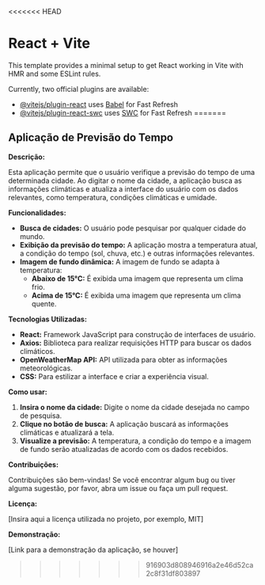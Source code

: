 <<<<<<< HEAD
# React + Vite

This template provides a minimal setup to get React working in Vite with HMR and some ESLint rules.

Currently, two official plugins are available:

- [@vitejs/plugin-react](https://github.com/vitejs/vite-plugin-react/blob/main/packages/plugin-react/README.md) uses [Babel](https://babeljs.io/) for Fast Refresh
- [@vitejs/plugin-react-swc](https://github.com/vitejs/vite-plugin-react-swc) uses [SWC](https://swc.rs/) for Fast Refresh
=======
## Aplicação de Previsão do Tempo

**Descrição:**

Esta aplicação permite que o usuário verifique a previsão do tempo de uma determinada cidade. Ao digitar o nome da cidade, a aplicação busca as informações climáticas e atualiza a interface do usuário com os dados relevantes, como temperatura, condições climáticas e umidade.

**Funcionalidades:**

* **Busca de cidades:** O usuário pode pesquisar por qualquer cidade do mundo.
* **Exibição da previsão do tempo:** A aplicação mostra a temperatura atual, a condição do tempo (sol, chuva, etc.) e outras informações relevantes.
* **Imagem de fundo dinâmica:** A imagem de fundo se adapta à temperatura:
    * **Abaixo de 15°C:** É exibida uma imagem que representa um clima frio.
    * **Acima de 15°C:** É exibida uma imagem que representa um clima quente.

**Tecnologias Utilizadas:**

* **React:** Framework JavaScript para construção de interfaces de usuário.
* **Axios:** Biblioteca para realizar requisições HTTP para buscar os dados climáticos.
* **OpenWeatherMap API:** API utilizada para obter as informações meteorológicas.
* **CSS:** Para estilizar a interface e criar a experiência visual.

**Como usar:**

1. **Insira o nome da cidade:** Digite o nome da cidade desejada no campo de pesquisa.
2. **Clique no botão de busca:** A aplicação buscará as informações climáticas e atualizará a tela.
3. **Visualize a previsão:** A temperatura, a condição do tempo e a imagem de fundo serão atualizadas de acordo com os dados recebidos.

**Contribuições:**

Contribuições são bem-vindas! Se você encontrar algum bug ou tiver alguma sugestão, por favor, abra um issue ou faça um pull request.

**Licença:**

[Insira aqui a licença utilizada no projeto, por exemplo, MIT]

**Demonstração:**

[Link para a demonstração da aplicação, se houver]
>>>>>>> 916903d808946916a2e46d52ca2c8f31df803897
